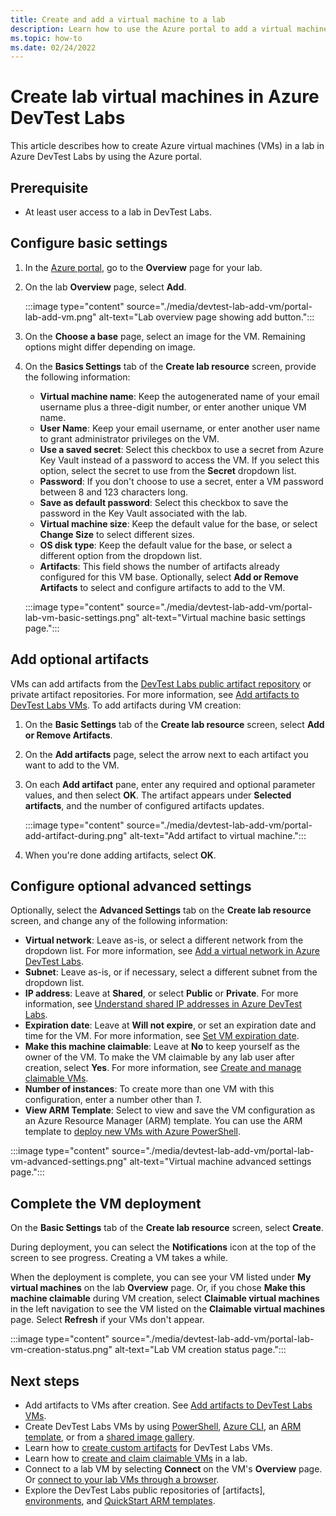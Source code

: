 ```yaml
---
title: Create and add a virtual machine to a lab
description: Learn how to use the Azure portal to add a virtual machine to a lab in Azure DevTest Labs. You can choose a base that is either a custom image or a formula.
ms.topic: how-to
ms.date: 02/24/2022
---
```


# Create lab virtual machines in Azure DevTest Labs

This article describes how to create Azure virtual machines (VMs) in a lab in Azure DevTest Labs by using the Azure portal.

## Prerequisite

- At least user access to a lab in DevTest Labs.

## Configure basic settings

1. In the [Azure portal](https://portal.azure.com), go to the **Overview** page for your lab.

1. On the lab **Overview** page, select **Add**.

   :::image type="content" source="./media/devtest-lab-add-vm/portal-lab-add-vm.png" alt-text="Lab overview page showing add button.":::

1. On the **Choose a base** page, select an image for the VM. Remaining options might differ depending on image.

1. On the **Basics Settings** tab of the **Create lab resource** screen, provide the following information:

   - **Virtual machine name**: Keep the autogenerated name of your email username plus a three-digit number, or enter another unique VM name.
   - **User Name**: Keep your email username, or enter another user name to grant administrator privileges on the VM.
   - **Use a saved secret**: Select this checkbox to use a secret from Azure Key Vault instead of a password to access the VM. If you select this option, select the secret to use from the **Secret** dropdown list.
   - **Password**: If you don't choose to use a secret, enter a VM password between 8 and 123 characters long.
   - **Save as default password**: Select this checkbox to save the password in the Key Vault associated with the lab.
   - **Virtual machine size**: Keep the default value for the base, or select **Change Size** to select different sizes.
   - **OS disk type**: Keep the default value for the base, or select a different option from the dropdown list.
   - **Artifacts**: This field shows the number of artifacts already configured for this VM base. Optionally, select **Add or Remove Artifacts** to select and configure artifacts to add to the VM.

   :::image type="content" source="./media/devtest-lab-add-vm/portal-lab-vm-basic-settings.png" alt-text="Virtual machine basic settings page.":::

<a name="add-artifacts-during-installation"></a>
## Add optional artifacts

VMs can add artifacts from the [DevTest Labs public artifact repository](https://github.com/Azure/azure-devtestlab/Artifacts) or private artifact repositories. For more information, see [Add artifacts to DevTest Labs VMs](add-artifact-vm.md). To add artifacts during VM creation:

1. On the **Basic Settings** tab of the **Create lab resource** screen, select **Add or Remove Artifacts**.

1. On the **Add artifacts** page, select the arrow next to each artifact you want to add to the VM.

1. On each **Add artifact** pane, enter any required and optional parameter values, and then select **OK**. The artifact appears under **Selected artifacts**, and the number of configured artifacts updates.

   :::image type="content" source="./media/devtest-lab-add-vm/portal-add-artifact-during.png" alt-text="Add artifact to virtual machine.":::

1. When you're done adding artifacts, select **OK**.

## Configure optional advanced settings

Optionally, select the **Advanced Settings** tab on the **Create lab resource** screen, and change any of the following information:

- **Virtual network**: Leave as-is, or select a different network from the dropdown list. For more information, see [Add a virtual network in Azure DevTest Labs](devtest-lab-configure-vnet.md).
- **Subnet**: Leave as-is, or if necessary, select a different subnet from the dropdown list.
- **IP address**: Leave at **Shared**, or select **Public** or **Private**. For more information, see [Understand shared IP addresses in Azure DevTest Labs](devtest-lab-shared-ip.md).
- **Expiration date**: Leave at **Will not expire**, or set an expiration date and time for the VM. For more information, see [Set VM expiration date](devtest-lab-use-resource-manager-template.md#set-vm-expiration-date).
- **Make this machine claimable**: Leave at **No** to keep yourself as the owner of the VM. To make the VM claimable by any lab user after creation, select **Yes**. For more information, see [Create and manage claimable VMs](devtest-lab-add-claimable-vm.md).
- **Number of instances**: To create more than one VM with this configuration, enter a number other than *1*.
- **View ARM Template**: Select to view and save the VM configuration as an Azure Resource Manager (ARM) template. You can use the ARM template to [deploy new VMs with Azure PowerShell](../azure-resource-manager/templates/overview.md).

:::image type="content" source="./media/devtest-lab-add-vm/portal-lab-vm-advanced-settings.png" alt-text="Virtual machine advanced settings page.":::

## Complete the VM deployment

On the **Basic Settings** tab of the **Create lab resource** screen, select **Create**.

During deployment, you can select the **Notifications** icon at the top of the screen to see progress. Creating a VM takes a while.

When the deployment is complete, you can see your VM listed under **My virtual machines** on the lab **Overview** page. Or, if you chose **Make this machine claimable** during VM creation, select **Claimable virtual machines** in the left navigation to see the VM listed on the **Claimable virtual machines** page. Select **Refresh** if your VMs don't appear. 

:::image type="content" source="./media/devtest-lab-add-vm/portal-lab-vm-creation-status.png" alt-text="Lab VM creation status page.":::

## Next steps

- Add artifacts to VMs after creation. See [Add artifacts to DevTest Labs VMs](add-artifact-vm.md#add-artifacts-to-vms-from-the-azure-portal).
- Create DevTest Labs VMs by using [PowerShell](devtest-lab-vm-powershell.md), [Azure CLI](devtest-lab-vmcli.md), an [ARM template](devtest-lab-use-resource-manager-template.md), or from a [shared image gallery](add-vm-use-shared-image.md).
- Learn how to [create custom artifacts](devtest-lab-artifact-author.md) for DevTest Labs VMs.
- Learn how to [create and claim claimable VMs](devtest-lab-add-claimable-vm) in a lab.
- Connect to a lab VM by selecting **Connect** on the VM's **Overview** page. Or [connect to your lab VMs through a browser](connect-virtual-machine-through-browser.md).
- Explore the DevTest Labs public repositories of [artifacts], [environments](https://github.com/Azure/azure-devtestlab/Environments), and [QuickStart ARM templates](https://github.com/Azure/azure-devtestlab/samples/DevTestLabs/QuickStartTemplates).

